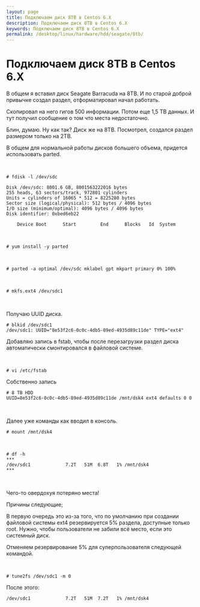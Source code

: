 ```yaml
---
layout: page
title: Подключаем диск 8TB в Centos 6.X
description: Подключаем диск 8TB в Centos 6.X
keywords: Подключаем диск 8TB в Centos 6.X
permalink: /desktop/linux/hardware/hdd/seagate/8tb/
---
```


# Подключаем диск 8TB в Centos 6.X

В общем я вставил диск Seagate Barracuda на 8TB. И по старой доброй привычке создал раздел, отформатировал начал работать.

Скопировал на него гигов 500 информации. Потом еще 1,5 TB данных.
И тут получил сообщение о том что места недостаточно.

Блин, думаю. Ну как так? Диск же на 8TB. Посмотрел, создался раздел размером только на 2TB.

В общем для нормальной работы дисков большего объема, придется использовать parted.

<br/>

```
# fdisk -l /dev/sdc

Disk /dev/sdc: 8001.6 GB, 8001563222016 bytes
255 heads, 63 sectors/track, 972801 cylinders
Units = cylinders of 16065 * 512 = 8225280 bytes
Sector size (logical/physical): 512 bytes / 4096 bytes
I/O size (minimum/optimal): 4096 bytes / 4096 bytes
Disk identifier: 0xbed6eb22

    Device Boot      Start         End      Blocks   Id  System
```

<br/>

```
# yum install -y parted
```

<br/>

```
# parted -a optimal /dev/sdc mklabel gpt mkpart primary 0% 100%
```

<!--
# parted /dev/sdc
GNU Parted 2.1
Using /dev/sdc
Welcome to GNU Parted! Type 'help' to view a list of commands.
(parted)

<br/>

(parted) mklabel gpt
Warning: The existing disk label on /dev/sdc will be destroyed and all data on
this disk will be lost. Do you want to continue?
Yes/No? yes

<br/>

(parted) unit TB

<br/>

(parted) mkpart primary 0 100%

<br/>

(parted) print
Model: ATA ST8000AS0002-1NA (scsi)
Disk /dev/sdc: 8.00TB
Sector size (logical/physical): 512B/4096B
Partition Table: gpt

Number  Start   End     Size    File system  Name     Flags
 1      0.00TB  0.00TB  0.00TB               primary


<br/>

 (parted) quit

-->

<br/>

```
# mkfs.ext4 /dev/sdc1
```

<br>

Получаю UUID диска.

```
# blkid /dev/sdc1
/dev/sdc1: UUID="8e53f2c6-0c0c-4db5-89ed-4935d89c11de" TYPE="ext4"
```

Добавляю запись в fstab, чтобы после перезагрузки раздел диска автоматически смонтировался в файловой системе.

<br/>

```
# vi /etc/fstab
```

Собственно запись

```
# 8 TB HDD
UUID=8e53f2c6-0c0c-4db5-89ed-4935d89c11de /mnt/dsk4 ext4 defaults 0 0
```

<br/>

Далее уже команды как вводил в консоль.

```
# mount /mnt/dsk4
```

<br/>

```
# df -h
***
/dev/sdc1             7.2T   51M  6.8T   1% /mnt/dsk4
***
```

<br/>

Чего-то овердохуя потеряно места!

Причины следующие;

В первую очередь это из-за того, что по умолчанию при создании файловой системы ext4 резервируется 5% раздела, доступные только root. Нужно, чтобы пользователи не забили всё место, если это системный диск.

Отменяем резервирование 5% для суперпользователя следующей командой.

<br/>

```
# tune2fs /dev/sdc1 -m 0
```

После этого:

```
/dev/sdc1             7.2T   51M  7.2T   1% /mnt/dsk4
```
